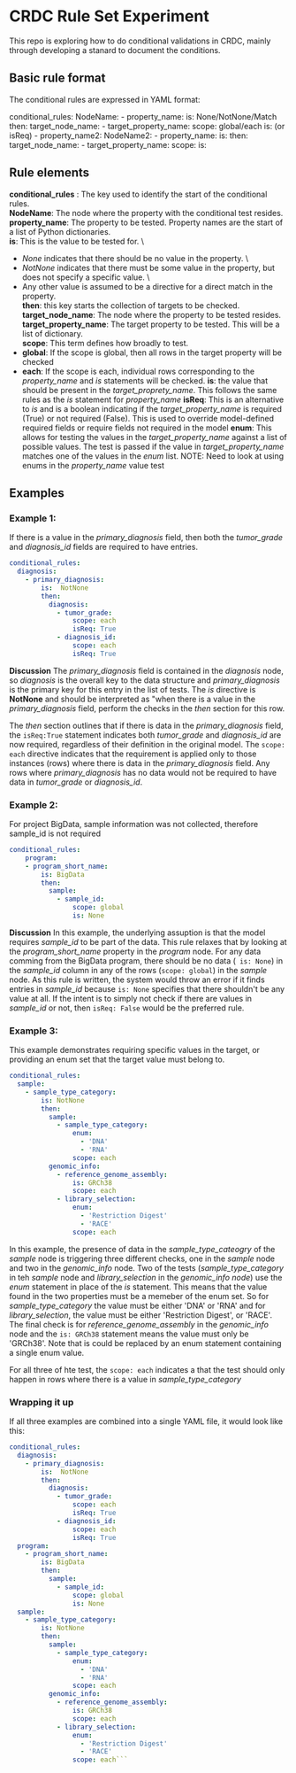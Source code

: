 # CRDC Rule Set Experiment
This repo is exploring how to do conditional validations in CRDC, mainly through developing a stanard to document the conditions.

## Basic rule format
The conditional rules are expressed in YAML format:

conditional_rules:
  NodeName:
    - property_name:
      is: None/NotNone/Match
      then:
        target_node_name:
          - target_property_name:
              scope: global/each
              is: (or isReq)
    - property_name2:
  NodeName2:
    - property_name:
      is:
      then:
        target_node_name:
          - target_property_name:
            scope:
            is:
## Rule elements
**conditional_rules** : The key used to identify the start of the conditional rules. \
**NodeName**: The node where the property with the conditional test resides. \
**property_name**: The property to be tested.  Property names are the start of a list of Python dictionaries. \
**is**:  This is the value to be tested for. \
  - *None* indicates that there should be no value in the property. \
  - *NotNone* indicates that there must be some value in the property, but does not specify a specific value. \
  - Any other value is assumed to be a directive for a direct match in the property. \
**then**: this key starts the collection of targets to be checked. \
**target_node_name**: The node where the property to be tested resides. \
**target_property_name**: The target property to be tested. This will be a list of dictionary. \
**scope**: This term defines how broadly to test.
  - **global**: If the scope is global, then all rows in the target property will be checked
  - **each**: If the scope is each, individual rows corresponding to the *property_name* and *is* statements will be checked.
**is**: the value that should be present in the *target_proprety_name*.  This follows the same rules as the *is* statement for *property_name*
**isReq**:  This is an alternative to *is* and is a boolean indicating if the *target_property_name* is required (True) or not required (False).  This is used to override model-defined required fields or require fields not required in the model
**enum**: This allows for testing the values in the *target_property_name* against a list of possible values.  The test is passed if the value in *target_property_name* matches one of the values in the *enum* list.
NOTE:  Need to look at using enums in the *property_name* value test


## Examples
### Example 1:
If there is a value in the *primary_diagnosis* field, then both the *tumor_grade* and *diagnosis_id* fields are required to have entries.

```YAML
conditional_rules:
  diagnosis:
    - primary_diagnosis:
        is:  NotNone
        then:
          diagnosis:
            - tumor_grade:
                scope: each
                isReq: True
            - diagnosis_id:
                scope: each
                isReq: True
```

**Discussion**
The *primary_diagnosis* field is contained in the *diagnosis* node, so *diagnosis* is the overall key to the data structure and *primary_diagnosis* is the primary key for this entry in the list of tests.  The *is* directive is **NotNone** and should be interpreted as "when there is a value in the *primary_diagnosis* field, perform the checks in the *then* section for this row.

The *then* section outlines that if there is data in the *primary_diagnosis* field, the ```isReq:True``` statement indicates both *tumor_grade* and *diagnosis_id* are now required, regardless of their definition in the original model.  The ```scope: each``` directive indicates that the requirement is applied only to those instances (rows) where there is data in the *primary_diagnosis* field.  Any rows where *primary_diagnosis* has no data would not be required to have data in *tumor_grade* or *diagnosis_id*.

### Example 2:
For project BigData, sample information was not collected, therefore sample_id is not required

```YAML
conditional_rules:
    program:
    - program_short_name:
        is: BigData
        then:
          sample:
            - sample_id:
                scope: global
                is: None
```

**Discussion**
In this example, the underlying assuption is that the model requires *sample_id* to be part of the data.  This rule relaxes that by looking at the *program_short_name* property in the *program* node.  For any data comming from the BigData program, there should be no data (``` is: None```) in the *sample_id* column in any of the rows (```scope: global```) in the *sample* node.  As this rule is written, the system would throw an error if it finds entries in *sample_id* because ```is: None``` specifies that there shouldn't be any value at all.  If the intent is to simply not check if there are values in *sample_id* or not, then ```isReq: False``` would be the preferred rule.

### Example 3:
This example demonstrates requiring specific values in the target, or providing an enum set that the target value must belong to.

```YAML
conditional_rules:
  sample:
    - sample_type_category:
        is: NotNone
        then:
          sample:
            - sample_type_category:
                enum:
                  - 'DNA'
                  - 'RNA'
                scope: each
          genomic_info:
            - reference_genome_assembly:
                is: GRCh38
                scope: each
            - library_selection:
                enum:
                  - 'Restriction Digest'
                  - 'RACE'
                scope: each
```
In this example, the presence of data in the *sample_type_cateogry* of the *sample* node is triggering three different checks, one in the *sample* node and two in the *genomic_info* node.  Two of the tests (*sample_type_category* in teh *sample* node and *library_selection* in the *genomic_info node*) use the *enum* statement in place of the *is* statement.  This means that the value found in the two properties must be a memeber of the enum set.  So for *sample_type_category* the value must be either 'DNA' or 'RNA' and for *library_selection*, the value must be either 'Restriction Digest', or 'RACE'.  The final check is for *reference_genome_assembly* in the *genomic_info* node and the ```is: GRCh38``` statement means the value must only be 'GRCh38'.  Note that is could be replaced by an enum statement containing a single enum value.

For all three of hte test, the ```scope: each``` indicates a that the test should only happen in rows where there is a value in *sample_type_category*

### Wrapping it up
If all three examples are combined into a single YAML file, it would look like this:
```YAML
conditional_rules:
  diagnosis:
    - primary_diagnosis:
        is:  NotNone
        then:
          diagnosis:
            - tumor_grade:
                scope: each
                isReq: True
            - diagnosis_id:
                scope: each
                isReq: True
  program:
    - program_short_name:
        is: BigData
        then:
          sample:
            - sample_id:
                scope: global
                is: None
  sample:
    - sample_type_category:
        is: NotNone
        then:
          sample:
            - sample_type_category:
                enum:
                  - 'DNA'
                  - 'RNA'
                scope: each
          genomic_info:
            - reference_genome_assembly:
                is: GRCh38
                scope: each
            - library_selection:
                enum:
                  - 'Restriction Digest'
                  - 'RACE'
                scope: each```
